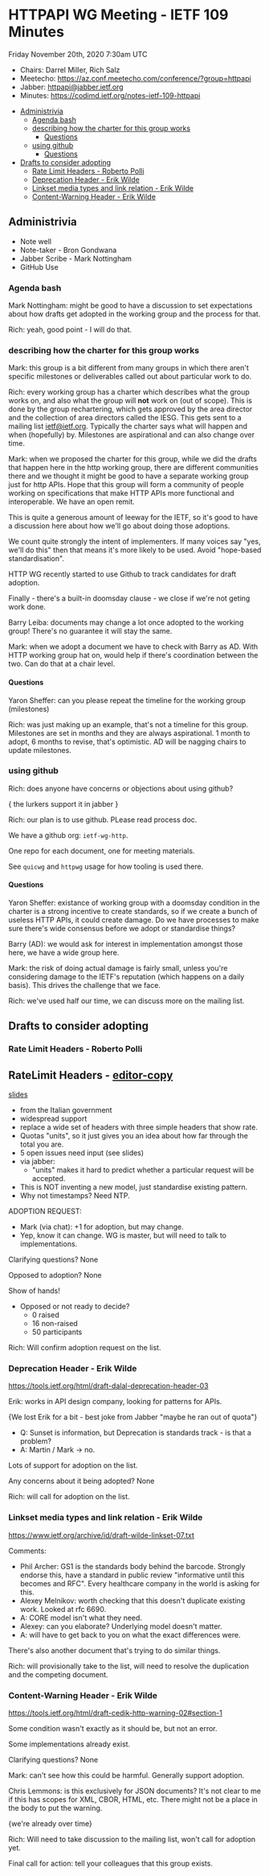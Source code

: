 
# HTTPAPI WG Meeting - IETF 109 Minutes

Friday November 20th, 2020 7:30am UTC

* Chairs: Darrel Miller, Rich Salz
* Meetecho: https://az.conf.meetecho.com/conference/?group=httpapi
* Jabber: httpapi@jabber.ietf.org
* Minutes: https://codimd.ietf.org/notes-ietf-109-httpapi

<!-- START doctoc generated TOC please keep comment here to allow auto update -->
<!-- DON'T EDIT THIS SECTION, INSTEAD RE-RUN doctoc TO UPDATE -->


- [Administrivia](#administrivia)
  - [Agenda bash](#agenda-bash)
  - [describing how the charter for this group works](#describing-how-the-charter-for-this-group-works)
    - [Questions](#questions)
  - [using github](#using-github)
    - [Questions](#questions-1)
- [Drafts to consider adopting](#drafts-to-consider-adopting)
  - [Rate Limit Headers - Roberto Polli](#rate-limit-headers---roberto-polli)
  - [Deprecation Header - Erik Wilde](#deprecation-header---erik-wilde)
  - [Linkset media types and link relation - Erik Wilde](#linkset-media-types-and-link-relation---erik-wilde)
  - [Content-Warning Header - Erik Wilde](#content-warning-header---erik-wilde)

<!-- END doctoc generated TOC please keep comment here to allow auto update -->


## Administrivia

- Note well
- Note-taker - Bron Gondwana
- Jabber Scribe - Mark Nottingham
- GitHub Use

### Agenda bash

Mark Nottingham: might be good to have a discussion to set expectations about how drafts get adopted in the working group and the process for that.

Rich: yeah, good point - I will do that.

### describing how the charter for this group works

Mark: this group is a bit different from many groups in which there aren't specific milestones or deliverables called out about particular work to do.

Rich: every working group has a charter which describes what the group works on, and also what the group will **not** work on (out of scope).  This is done by the group rechartering, which gets approved by the area director and the collection of area directors called the IESG.  This gets sent to a mailing list ietf@ietf.org.  Typically the charter says what will happen and when (hopefully) by.  Milestones are aspirational and can also change over time.

Mark: when we proposed the charter for this group, while we did the drafts that happen here in the http working group, there are different communities there and we thought it might be good to have a separate working group just for http APIs.  Hope that this group will form a community of people working on specifications that make HTTP APIs more functional and interoperable.  We have an open remit.

This is quite a generous amount of leeway for the IETF, so it's good to have a discussion here about how we'll go about doing those adoptions.

We count quite strongly the intent of implementers.  If many voices say "yes, we'll do this" then that means it's more likely to be used.  Avoid "hope-based standardisation".

HTTP WG recently started to use Github to track candidates for draft adoption.

Finally - there's a built-in doomsday clause - we close if we're not geting work done.

Barry Leiba: documents may change a lot once adopted to the working group!  There's no guarantee it will stay the same.

Mark: when we adopt a document we have to check with Barry as AD.  With HTTP working group hat on, would help if there's coordination between the two.  Can do that at a chair level.

#### Questions

Yaron Sheffer: can you please repeat the timeline for the working group (milestones)

Rich: was just making up an example, that's not a timeline for this group.  Milestones are set in months and they are always aspirational.  1 month to adopt, 6 months to revise, that's optimistic.  AD will be nagging chairs to update milestones.

### using github

Rich: does anyone have concerns or objections about using github?

{ the lurkers support it in jabber }

Rich: our plan is to use github.  PLease read process doc.

We have a github org: `ietf-wg-http`.

One repo for each document, one for meeting materials.

See `quicwg` and `httpwg` usage for how tooling is used there.

#### Questions

Yaron Sheffer: existance of working group with a doomsday condition in the charter is a strong incentive to create standards, so if we create a bunch of useless HTTP APIs, it could create damage.  Do we have processes to make sure there's wide consensus before we adopt or standardise things?

Barry (AD): we would ask for interest in implementation amongst those here, we have a wide group here.

Mark: the risk of doing actual damage is fairly small, unless you're considering damage to the IETF's reputation (which happens on a daily basis).  This drives the challenge that we face.

Rich: we've used half our time, we can discuss more on the mailing list.

## Drafts to consider adopting

### Rate Limit Headers - Roberto Polli

RateLimit Headers - [editor-copy](https://ioggstream.github.io/draft-polli-ratelimit-headers/draft-polli-ratelimit-headers.html)
-
[slides](httpapi-wg-ratelimit-headers.pdf)


* from the Italian government
* widespread support
* replace a wide set of headers with three simple headers that show rate.
* Quotas "units", so it just gives you an idea about how far through the total you are.
* 5 open issues need input (see slides)
* via jabber:
    * "units" makes it hard to predict whether a particular request will be accepted.
* This is NOT inventing a new model, just standardise existing pattern.
* Why not timestamps?  Need NTP.

ADOPTION REQUEST:
* Mark (via chat): +1 for adoption, but may change.
* Yep, know it can change.  WG is master, but will need to talk to implementations.

Clarifying questions? None

Opposed to adoption?  None

Show of hands!
* Opposed or not ready to decide?
    * 0 raised
    * 16 non-raised
    * 50 participants

Rich: Will confirm adoption request on the list.

### Deprecation Header - Erik Wilde

https://tools.ietf.org/html/draft-dalal-deprecation-header-03

Erik: works in API design company, looking for patterns for APIs.

{We lost Erik for a bit - best joke from Jabber "maybe he ran out of quota"}

* Q: Sunset is information, but Deprecation is standards track - is that a problem?
* A: Martin / Mark -> no.

Lots of support for adoption on the list.

Any concerns about it being adopted?  None

Rich: will call for adoption on the list.


### Linkset media types and link relation - Erik Wilde

https://www.ietf.org/archive/id/draft-wilde-linkset-07.txt

Comments:
* Phil Archer: GS1 is the standards body behind the barcode.  Strongly endorse this, have a standard in public review "informative until this becomes and RFC".  Every healthcare company in the world is asking for this.
* Alexey Melnikov: worth checking that this doesn't duplicate existing work.  Looked at rfc 6690.
* A: CORE model isn't what they need.
* Alexey: can you elaborate?  Underlying model doesn't matter.
* A: will have to get back to you on what the exact differences were.

There's also another document that's trying to do similar things.

Rich: will provisionally take to the list, will need to resolve the duplication and the competing document.
 
### Content-Warning Header - Erik Wilde

https://tools.ietf.org/html/draft-cedik-http-warning-02#section-1

Some condition wasn't exactly as it should be, but not an error.

Some implementations already exist.

Clarifying questions?  None

Mark: can't see how this could be harmful.  Generally support adoption.

Chris Lemmons: is this exclusively for JSON documents?  It's not clear to me if this has scopes for XML, CBOR, HTML, etc.  There might not be a place in the body to put the warning.

{we're already over time}

Rich: Will need to take discussion to the mailing list, won't call for adoption yet.

Final call for action: tell your colleagues that this group exists.


